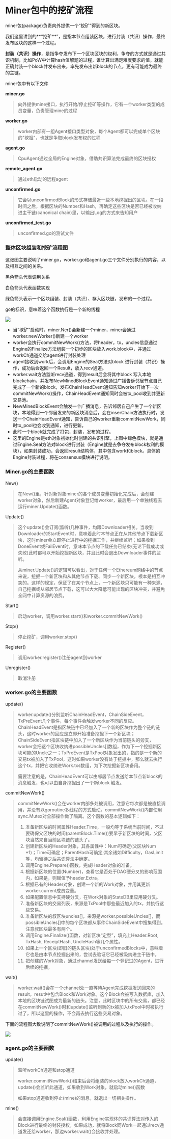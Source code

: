 # Miner包中的挖矿流程

miner包(package)负责向外提供一个“挖矿”得到的新区块。

我们这里讲到的**“挖矿**”，是指本节点组装区块，进行封装（共识）操作，最终发布区块的这样一个过程。

**封装（共识）操作**，是指争夺发布下一个区块区块的权利，争夺的方式就是通过共识机制，比如PoW中计算hash值解题的过程，谁计算出满足难度要求的值，就能正确封装一个block并发布出来，率先发布出新block的节点，更有可能成为最终的主链。



miner包中有以下文件

**miner.go** 
>向外提供mine接口，执行开始/停止挖矿等操作，它有一个worker类型的成员变量，负责管理mine的过程

**worker.go**  
>worker内部有一组Agent接口类型对象，每个Agent都可以完成单个区块的"挖掘"，也就是争取block发布权的过程

**agent.go** 
>CpuAgent通过全局的Engine对象，借助共识算法完成最终的区块授权

**remote_agent.go**
>通过eth启动的远程agent

**unconfirmed.go**
>它会以unconfirmedBlock的形式存储最近一些本地挖掘出的区块。在一段时间之后，根据区块的Number和Hash，再确定这些区块是否已经被收纳进主干链(canonical chain)里，以输出Log的方式来告知用户

**unconfirmed_test.go**
>unconfirmed.go的测试文件



### **整体区块组装和挖矿流程图**

这张图主要说明了miner.go，worker.go和agent.go三个文件分别执行的内容，以及相互之间的关系。

黑色箭头代表调用关系

白色箭头代表函数实现

绿色箭头表示一个区块组装、封装（共识）、存入区块链，发布的一个过程。

go的标识，意味着这个函数执行是一个新的线程



![](./img/whImg/minerPackage.jpg)



- 当“挖矿”启动时，miner.Ner()会新建一个miner，miner会通过worker.newWorker()新建一个worker
- worker会执行commitNewWork()方法，将header，tx，uncles信息通过Engine的Finalize方法组装一个初步的区块放入work.block中，并通过workCh通道交给agent进行封装处理
- agent接收到work后，会调用Engine的Seal方法对block 进行封装（共识）操作，成功后会返回一个Result，放入recv通道。
- worker.wait方法监听recv通道，得到result后会将其中block 写入本地blockchain，并发布NewMinedBlockEvent通知通过广播告诉邻居节点自己完成了一个新的block，发布ChainHeadEvent通知告知worker开始下一次commitNewWork()操作，ChainHeadEvent通知同时会被tx_pool收到并更新交易池。
- NewMinedBlockEvent会触发一个广播消息，告诉邻居自己产生了一个新区块，本地得到一个邻居发来的新区块消息后，会在inserChain方法执行时，发送一个ChainHeadEvent通知，告诉自己的worker重新commitNewWork，同时tx_pool也会收到通知，进行更新。
- 此时一个block就完成了打包，封装，发布的过程。
- 这里的Engine是eth对象初始化时创建的共识引擎，上图中绿色模块，就是通过Engine.Seal方法对block进行封装（Engine就是去争夺发布block权利的模块），如果封装成功，会返回result结构体，其中包含work和block。具体的Engine封装过程，将在consensus模块进行说明。





### Miner.go的主要函数

New()

> 在New()里，针对新对象miner的各个成员变量初始化完成后，会创建worker对象，然后新建Agent对象登记给worker，最后用一个单独线程去运行miner.Update()函数。

Update()

> 这个update()会订阅(监听)几种事件，均跟Downloader相关。当收到Downloader的StartEvent时，意味着此时本节点正在从其他节点下载新区块，这时miner会立即停止进行中的挖掘工作，并继续监听；如果收到DoneEvent或FailEvent时，意味本节点的下载任务已结束(无论下载成功或失败)此时都可以开始挖掘新区块，并且此时会退出Downloader事件的监听。
>
> 从miner.Update()的逻辑可以看出，对于任何一个Ethereum网络中的节点来说，挖掘一个新区块和从其他节点下载、同步一个新区块，根本是相互冲突的。这样的规定，保证了在某个节点上，一个新区块只可能有一种来源，自己挖掘或从邻居节点下载，这可以大大降低可能出现的区块冲突，并避免全网中计算资源的浪费。

Start()

> 启动worker，调用worker.start()和worker.commitNewWork()
>

Stop()

> 停止挖矿，调用worker.stop()
>

Register()

> 调用worker.register()注册agent到worker
>

Unregister()

> 取消注册



### worker.go的主要函数



update()

> worker.update()分别监听ChainHeadEvent，ChainSideEvent，TxPreEvent几个事件，每个事件会触发worker不同的反应。ChainHeadEvent是指区块链中已经加入了一个新的区块作为整个链的链头，这时worker的回应是立即开始准备挖掘下一个新区块；ChainSideEvent指区块链中加入了一个新区块作为当前链头的旁支，worker会把这个区块收纳进possibleUncles[]数组，作为下一个挖掘新区块可能的Uncle之一；TxPreEvent是TxPool对象发出的，指的是一个新的交易tx被加入了TxPool，这时如果worker没有处于挖掘中，那么就去执行这个tx，并把它收纳进Work.txs数组，为下次挖掘新区块备用。
>
> 需要注意的是，ChainHeadEvent可以由邻居节点发送给本节点新block的消息触发，也可以由自身挖掘出了一个新block 触发。

commitNewWork()

> commitNewWork()会在worker内部多处被调用，注意它每次都是被直接调用，并没有以goroutine多线程的方式启动。commitNewWork()内部使用sync.Mutex对全部操作做了隔离。这个函数的基本逻辑如下：
>
> 1. 准备新区块的时间属性Header.Time，一般均等于系统当前时间，不过要确保父区块的时间(parentBlock.Time())要早于新区块的时间，父区块当然来自当前区块链的链头了。
> 2. 创建新区块的Header对象，其各属性中：Num可确定(父区块Num +1)；Time可确定；ParentHash可确定;其余诸如Difficulty，GasLimit等，均留待之后共识算法中确定。
> 3. 调用Engine.Prepare()函数，完成Header对象的准备。
> 4. 根据新区块的位置(Number)，查看它是否处于DAO硬分叉的影响范围内，如果是，则赋值予header.Extra。
> 5. 根据已有的Header对象，创建一个新的Work对象，并用其更新worker.current成员变量。
> 6. 如果配置信息中支持硬分叉，在Work对象的StateDB里应用硬分叉。
> 7. 准备新区块的交易列表，来源是TxPool中那些最近加入的tx，并执行这些交易。
> 8. 准备新区块的叔区块uncles[]，来源是worker.possibleUncles[]，而possibleUncles[]中的每个区块都从事件ChainSideEvent中搜集得到。注意叔区块最多有两个。
> 9. 调用Engine.Finalize()函数，对新区块“定型”，填充上Header.Root, TxHash, ReceiptHash, UncleHash等几个属性。
> 10. 如果上一个区块(即旧的链头区块)处于unconfirmedBlocks中，意味着它也是由本节点挖掘出来的，尝试去验证它已经被吸纳进主干链中。
> 11. 把创建的Work对象，通过channel发送给每一个登记过的Agent，进行后续的挖掘。

wait()

> worker.wait()会在一个channel处一直等待Agent完成挖掘发送回来的result，resutl中包含Block和Work对象。这个Block会被写入数据库，加入本地的区块链试图成为最新的链头。注意，此时区块中的所有交易，都已经在commitNewWork()时和update()监听到新的tx被加入txPool中时被执行过了，所以这里的操作，不会再去执行这些交易对象。

下面的流程图大致说明了commitNewWork()被调用的过程以及执行的操作。

![](./img/whImg/commitNewWork.jpg)



### agent.go的主要函数



update()

> 监听workCh通道和stop通道
>
> worker.commitNewWork()结束后会将组装的block放入workCh通道，update()会监听此通道，如果收到Work对象，就启动mine()函数
>
> 如果stop通道收到停止(mine)的消息，就退出一切相关操作。

mine()

> 会直接调用Engine.Seal()函数，利用Engine实现体的共识算法对传入的Block进行最终的封装授权，如果成功，就将Block同Work一起通过recv通道发还给worker，那边worker.wait()会接收并处理。







